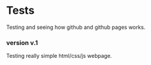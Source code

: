 # Tests
 Testing and seeing how github and github pages works.

### version v.1
   Testing really simple html/css/js webpage. 
